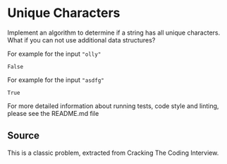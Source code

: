 # Unique Characters

Implement an algorithm to determine if a string has all unique characters. What if you
can not use additional data structures?

For example for the input `"olly"`

```text
False
```

For example for the input `"asdfg"`

```text
True
```

For more detailed information about running tests, code style and linting,
please see the README.md file

## Source

This is a classic problem, extracted from Cracking The Coding Interview.
